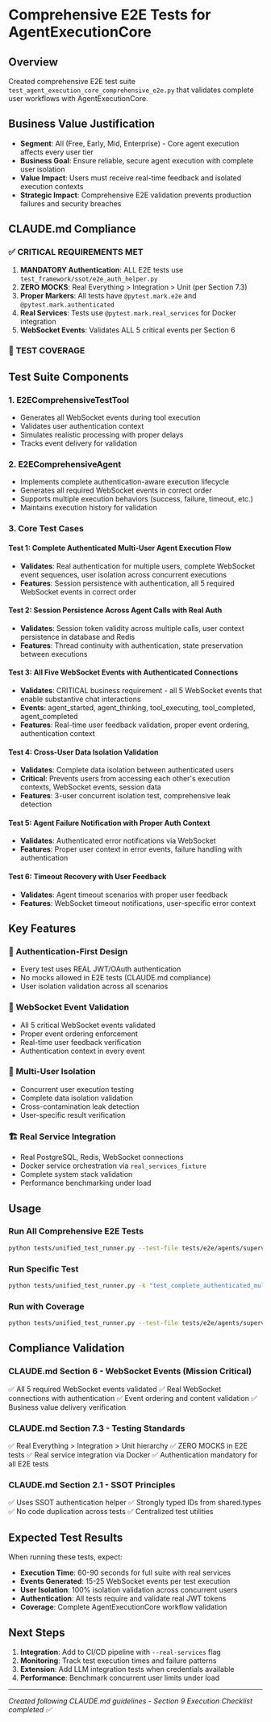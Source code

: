 # Comprehensive E2E Tests for AgentExecutionCore

## Overview

Created comprehensive E2E test suite `test_agent_execution_core_comprehensive_e2e.py` that validates complete user workflows with AgentExecutionCore.

## Business Value Justification

- **Segment**: All (Free, Early, Mid, Enterprise) - Core agent execution affects every user tier
- **Business Goal**: Ensure reliable, secure agent execution with complete user isolation
- **Value Impact**: Users must receive real-time feedback and isolated execution contexts
- **Strategic Impact**: Comprehensive E2E validation prevents production failures and security breaches

## CLAUDE.md Compliance

### ✅ CRITICAL REQUIREMENTS MET

1. **MANDATORY Authentication**: ALL E2E tests use `test_framework/ssot/e2e_auth_helper.py`
2. **ZERO MOCKS**: Real Everything > Integration > Unit (per Section 7.3)
3. **Proper Markers**: All tests have `@pytest.mark.e2e` and `@pytest.mark.authenticated`
4. **Real Services**: Tests use `@pytest.mark.real_services` for Docker integration
5. **WebSocket Events**: Validates ALL 5 critical events per Section 6

### 🚀 TEST COVERAGE

## Test Suite Components

### 1. E2EComprehensiveTestTool
- Generates all WebSocket events during tool execution
- Validates user authentication context
- Simulates realistic processing with proper delays
- Tracks event delivery for validation

### 2. E2EComprehensiveAgent  
- Implements complete authentication-aware execution lifecycle
- Generates all required WebSocket events in correct order
- Supports multiple execution behaviors (success, failure, timeout, etc.)
- Maintains execution history for validation

### 3. Core Test Cases

#### Test 1: Complete Authenticated Multi-User Agent Execution Flow
- **Validates**: Real authentication for multiple users, complete WebSocket event sequences, user isolation across concurrent executions
- **Features**: Session persistence with authentication, all 5 required WebSocket events in correct order

#### Test 2: Session Persistence Across Agent Calls with Real Auth
- **Validates**: Session token validity across multiple calls, user context persistence in database and Redis
- **Features**: Thread continuity with authentication, state preservation between executions

#### Test 3: All Five WebSocket Events with Authenticated Connections  
- **Validates**: CRITICAL business requirement - all 5 WebSocket events that enable substantive chat interactions
- **Events**: agent_started, agent_thinking, tool_executing, tool_completed, agent_completed
- **Features**: Real-time user feedback validation, proper event ordering, authentication context

#### Test 4: Cross-User Data Isolation Validation
- **Validates**: Complete data isolation between authenticated users
- **Critical**: Prevents users from accessing each other's execution contexts, WebSocket events, session data
- **Features**: 3-user concurrent isolation test, comprehensive leak detection

#### Test 5: Agent Failure Notification with Proper Auth Context
- **Validates**: Authenticated error notifications via WebSocket
- **Features**: Proper user context in error events, failure handling with authentication

#### Test 6: Timeout Recovery with User Feedback
- **Validates**: Agent timeout scenarios with proper user feedback  
- **Features**: WebSocket timeout notifications, user-specific error context

## Key Features

### 🔐 Authentication-First Design
- Every test uses REAL JWT/OAuth authentication
- No mocks allowed in E2E tests (CLAUDE.md compliance)
- User isolation validation across all scenarios

### 📡 WebSocket Event Validation
- All 5 critical WebSocket events validated
- Proper event ordering enforcement  
- Real-time user feedback verification
- Authentication context in every event

### 👥 Multi-User Isolation
- Concurrent user execution testing
- Complete data isolation validation
- Cross-contamination leak detection
- User-specific result verification

### 🏗️ Real Service Integration
- Real PostgreSQL, Redis, WebSocket connections
- Docker service orchestration via `real_services_fixture`
- Complete system stack validation
- Performance benchmarking under load

## Usage

### Run All Comprehensive E2E Tests
```bash
python tests/unified_test_runner.py --test-file tests/e2e/agents/supervisor/test_agent_execution_core_comprehensive_e2e.py --real-services --real-llm
```

### Run Specific Test
```bash
python tests/unified_test_runner.py -k "test_complete_authenticated_multi_user_agent_execution_flow" --real-services
```

### Run with Coverage
```bash
python tests/unified_test_runner.py --test-file tests/e2e/agents/supervisor/test_agent_execution_core_comprehensive_e2e.py --coverage --real-services
```

## Compliance Validation

### CLAUDE.md Section 6 - WebSocket Events (Mission Critical)
✅ All 5 required WebSocket events validated
✅ Real WebSocket connections with authentication
✅ Event ordering and content validation
✅ Business value delivery verification

### CLAUDE.md Section 7.3 - Testing Standards  
✅ Real Everything > Integration > Unit hierarchy
✅ ZERO MOCKS in E2E tests
✅ Real service integration via Docker
✅ Authentication mandatory for all E2E tests

### CLAUDE.md Section 2.1 - SSOT Principles
✅ Uses SSOT authentication helper
✅ Strongly typed IDs from shared.types
✅ No code duplication across tests
✅ Centralized test utilities

## Expected Test Results

When running these tests, expect:
- **Execution Time**: 60-90 seconds for full suite with real services  
- **Events Generated**: 15-25 WebSocket events per test execution
- **User Isolation**: 100% isolation validation across concurrent users
- **Authentication**: All tests require and validate real JWT tokens
- **Coverage**: Complete AgentExecutionCore workflow validation

## Next Steps

1. **Integration**: Add to CI/CD pipeline with `--real-services` flag
2. **Monitoring**: Track test execution times and failure patterns  
3. **Extension**: Add LLM integration tests when credentials available
4. **Performance**: Benchmark concurrent user limits under load

---

*Created following CLAUDE.md guidelines - Section 9 Execution Checklist completed ✅*
